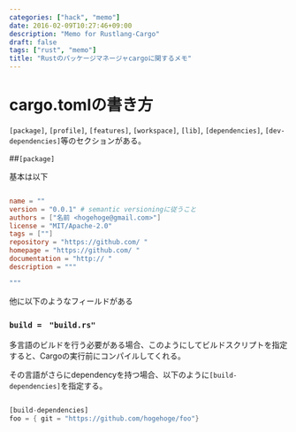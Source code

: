 ```yaml
---
categories: ["hack", "memo"]
date: 2016-02-09T10:27:46+09:00
description: "Memo for Rustlang-Cargo"
draft: false
tags: ["rust", "memo"]
title: "Rustのパッケージマネージャcargoに関するメモ"
---
```


# cargo.tomlの書き方

`[package]`, `[profile]`, `[features]`, `[workspace]`, `[lib]`, `[dependencies]`, `[dev-dependencies]`等のセクションがある。

##`[package]`

基本は以下

```toml

name = ""
version = "0.0.1" # semantic versioningに従うこと
authors = ["名前 <hogehoge@gmail.com>"]
license = "MIT/Apache-2.0"
tags = [""]
repository = "https://github.com/ "
homepage = "https://github.com/ "
documentation = "http:// "
description = """

"""

```

他に以下のようなフィールドがある

### `build =　"build.rs"`

多言語のビルドを行う必要がある場合、このようにしてビルドスクリプトを指定すると、Cargoの実行前にコンパイルしてくれる。

その言語がさらにdependencyを持つ場合、以下のように`[build-dependencies]`を指定する。

```rust

[build-dependencies]
foo = { git = "https://github.com/hogehoge/foo"}

```
